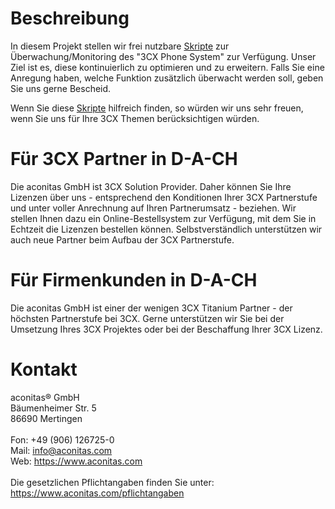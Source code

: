 # Beschreibung
In diesem Projekt stellen wir frei nutzbare <a href="https://github.com/aconitas/3CX-Monitoring/tree/main/Scripts">Skripte</a> zur Überwachung/Monitoring des "3CX Phone System" zur Verfügung. Unser Ziel ist es, diese kontinuierlich zu optimieren und zu erweitern. Falls Sie eine Anregung haben, welche Funktion zusätzlich überwacht werden soll, geben Sie uns gerne Bescheid.

Wenn Sie diese <a href="https://github.com/aconitas/3CX-Monitoring/tree/main/Scripts">Skripte</a> hilfreich finden, so würden wir uns sehr freuen, wenn Sie uns für Ihre 3CX Themen berücksichtigen würden.

# Für 3CX Partner in D-A-CH
Die aconitas GmbH ist 3CX Solution Provider. Daher können Sie Ihre Lizenzen über uns - entsprechend den Konditionen Ihrer 3CX Partnerstufe und unter voller Anrechnung auf Ihren Partnerumsatz - beziehen. Wir stellen Ihnen dazu ein Online-Bestellsystem zur Verfügung, mit dem Sie in Echtzeit die Lizenzen bestellen können. Selbstverständlich unterstützen wir auch neue Partner beim Aufbau der 3CX Partnerstufe.

# Für Firmenkunden in D-A-CH
Die aconitas GmbH ist einer der wenigen 3CX Titanium Partner - der höchsten Partnerstufe bei 3CX. Gerne unterstützen wir Sie bei der Umsetzung Ihres 3CX Projektes oder bei der Beschaffung Ihrer 3CX Lizenz.

# Kontakt
aconitas® GmbH
<Br>Bäumenheimer Str. 5
<Br>86690 Mertingen
<Br><Br>Fon: +49 (906) 126725-0
<Br>Mail: info@aconitas.com
<Br>Web: https://www.aconitas.com
<Br><Br>Die gesetzlichen Pflichtangaben finden Sie unter: https://www.aconitas.com/pflichtangaben

